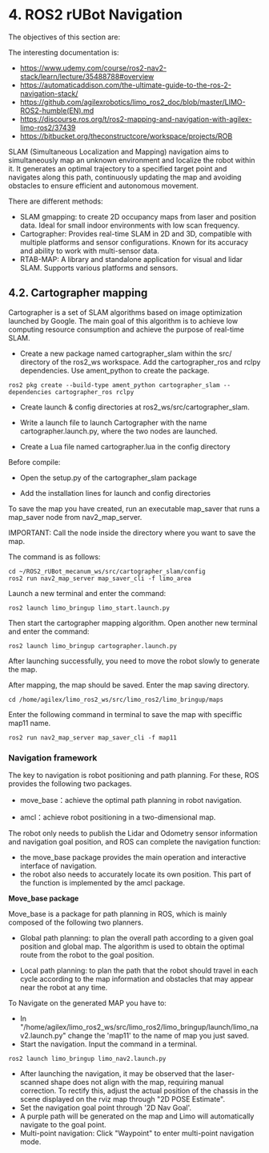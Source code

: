 # **4. ROS2 rUBot Navigation**

The objectives of this section are:

The interesting documentation is:
- https://www.udemy.com/course/ros2-nav2-stack/learn/lecture/35488788#overview
- https://automaticaddison.com/the-ultimate-guide-to-the-ros-2-navigation-stack/
- https://github.com/agilexrobotics/limo_ros2_doc/blob/master/LIMO-ROS2-humble(EN).md
- https://discourse.ros.org/t/ros2-mapping-and-navigation-with-agilex-limo-ros2/37439
- https://bitbucket.org/theconstructcore/workspace/projects/ROB

SLAM (Simultaneous Localization and Mapping) navigation aims to simultaneously map an unknown environment and localize the robot within it. It generates an optimal trajectory to a specified target point and navigates along this path, continuously updating the map and avoiding obstacles to ensure efficient and autonomous movement.

There are different methods:
- SLAM gmapping: to create 2D occupancy maps from laser and position data. Ideal for small indoor environments with low scan frequency.
- Cartographer: Provides real-time SLAM in 2D and 3D, compatible with multiple platforms and sensor configurations. Known for its accuracy and ability to work with multi-sensor data.
- RTAB-MAP: A library and standalone application for visual and lidar SLAM. Supports various platforms and sensors.


## **4.2. Cartographer mapping**

Cartographer is a set of SLAM algorithms based on image optimization launched by Google. The main goal of this algorithm is to achieve low computing resource consumption and achieve the purpose of real-time SLAM.

- Create a new package named cartographer_slam within the src/ directory of the ros2_ws workspace. Add the cartographer_ros and rclpy dependencies. Use ament_python to create the package.
````shell
ros2 pkg create --build-type ament_python cartographer_slam --dependencies cartographer_ros rclpy
````
- Create launch & config directories at ros2_ws/src/cartographer_slam.

- Write a launch file to launch Cartographer with the name cartographer.launch.py, where the two nodes are launched.

- Create a Lua file named cartographer.lua in the config directory

Before compile:
- Open the setup.py of the cartographer_slam package

- Add the installation lines for launch and config directories


To save the map you have created, run an executable map_saver that runs a map_saver node from nav2_map_server.

IMPORTANT: Call the node inside the directory where you want to save the map.

The command is as follows:
````shell
cd ~/ROS2_rUBot_mecanum_ws/src/cartographer_slam/config
ros2 run nav2_map_server map_saver_cli -f limo_area
````
Launch a new terminal and enter the command:
````shell
ros2 launch limo_bringup limo_start.launch.py
````
Then start the cartographer mapping algorithm. Open another new terminal and enter the command:
````shell
ros2 launch limo_bringup cartographer.launch.py
````

After launching successfully, you need to move the robot slowly to generate the map.

After mapping, the map should be saved. Enter the map saving directory.
````shell
cd /home/agilex/limo_ros2_ws/src/limo_ros2/limo_bringup/maps
````
Enter the following command in terminal to save the map with speciffic map11 name.
````shell
ros2 run nav2_map_server map_saver_cli -f map11
````
### **Navigation framework**
The key to navigation is robot positioning and path planning. For these, ROS provides the following two packages.

- move_base：achieve the optimal path planning in robot navigation.

- amcl：achieve robot positioning in a two-dimensional map.

The robot only needs to publish the Lidar and Odometry sensor information and navigation goal position, and ROS can complete the navigation function:
- the move_base package provides the main operation and interactive interface of navigation. 
- the robot also needs to accurately locate its own position. This part of the function is implemented by the amcl package.

**Move_base package**

Move_base is a package for path planning in ROS, which is mainly composed of the following two planners.

- Global path planning: to plan the overall path according to a given goal position and global map. The algorithm is used to obtain the optimal route from the robot to the goal position.

- Local path planning: to plan the path that the robot should travel in each cycle according to the map information and obstacles that may appear near the robot at any time.

To Navigate on the generated MAP you have to:

- In "/home/agilex/limo_ros2_ws/src/limo_ros2/limo_bringup/launch/limo_nav2.launch.py" change the 'map11' to the name of map you just saved.
- Start the navigation. Input the command in a terminal.
````shell
ros2 launch limo_bringup limo_nav2.launch.py
````
- After launching the navigation, it may be observed that the laser-scanned shape does not align with the map, requiring manual correction. To rectify this, adjust the actual position of the chassis in the scene displayed on the rviz map through "2D POSE Estimate".
- Set the navigation goal point through '2D Nav Goal'. 
- A purple path will be generated on the map and Limo will automatically navigate to the goal point.
- Multi-point navigation: Click "Waypoint" to enter multi-point navigation mode.